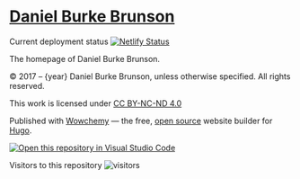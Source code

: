 # [Daniel Burke Brunson](https://bit.ly/3hqKx7R)

Current deployment status [![Netlify Status](https://api.netlify.com/api/v1/badges/c3608b33-01c9-41cb-8077-b4f6730ae563/deploy-status)](https://app.netlify.com/sites/dbbrunson/deploys)

The homepage of Daniel Burke Brunson.

&copy; 2017 &ndash; {year} Daniel Burke Brunson, unless otherwise specified. All rights reserved.

This work is licensed under [CC BY-NC-ND 4.0](https://creativecommons.org/licenses/by-nc-nd/4.0/)

Published with <a href="https://wowchemy.com" target="_blank" rel="noopener">Wowchemy</a> —
the free, <a href="https://github.com/wowchemy/wowchemy-hugo-themes" target="_blank" rel="noopener">
open source</a> website builder for <a href="https://gohugo.io" target="_blank" rel="noopener">Hugo</a>.

[![Open this repository in Visual Studio Code](https://open.vscode.dev/badges/open-in-vscode.svg)](https://open.vscode.dev/burkebrunson/personalWebsite)

Visitors to this repository ![visitors](https://visitor-badge.glitch.me/badge?page_id=burkebrunson.personalWebsite)

<!-- Google tag (gtag.js)
<script async src="https://www.googletagmanager.com/gtag/js?id=G-F8LKLJ7M3Q"></script>
<script>
  window.dataLayer = window.dataLayer || [];
  function gtag(){dataLayer.push(arguments);}
  gtag('js', new Date());

  gtag('config', 'G-F8LKLJ7M3Q');
</script>
-->
